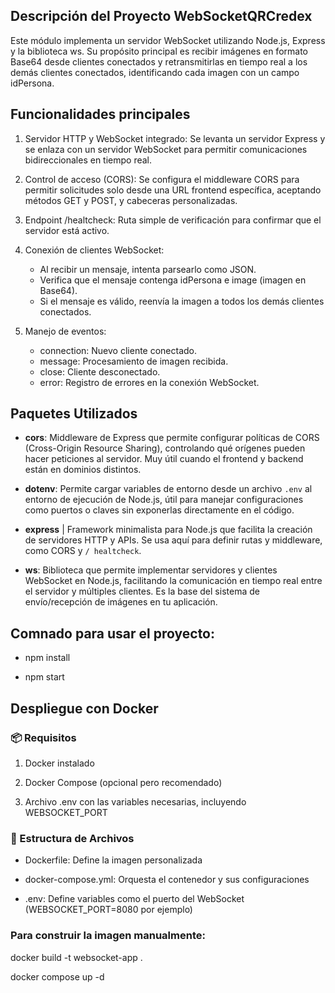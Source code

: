 ## Descripción del Proyecto WebSocketQRCredex

Este módulo implementa un servidor WebSocket utilizando Node.js, Express y la biblioteca ws. Su propósito principal es recibir imágenes en formato Base64 desde clientes conectados y retransmitirlas en tiempo real a los demás clientes conectados, identificando cada imagen con un campo idPersona.

## Funcionalidades principales

1. Servidor HTTP y WebSocket integrado: Se levanta un servidor Express y se enlaza con un servidor WebSocket para permitir comunicaciones bidireccionales en tiempo real.

2. Control de acceso (CORS): Se configura el middleware CORS para permitir solicitudes solo desde una URL frontend específica, aceptando métodos GET y POST, y cabeceras personalizadas.

3. Endpoint /healtcheck: Ruta simple de verificación para confirmar que el servidor está activo.

4. Conexión de clientes WebSocket:
    - Al recibir un mensaje, intenta parsearlo como JSON.
    - Verifica que el mensaje contenga idPersona e image (imagen en Base64).
    - Si el mensaje es válido, reenvía la imagen a todos los demás clientes conectados.

5. Manejo de eventos:
    - connection: Nuevo cliente conectado.
    - message: Procesamiento de imagen recibida.
    - close: Cliente desconectado.
    - error: Registro de errores en la conexión WebSocket.

## Paquetes Utilizados

 -  **cors**: Middleware de Express que permite configurar políticas de CORS (Cross-Origin Resource Sharing), controlando qué orígenes pueden hacer peticiones al servidor. Muy útil cuando el frontend y backend están en dominios distintos.

 - **dotenv**: Permite cargar variables de entorno desde un archivo `.env` al entorno de ejecución de Node.js, útil para manejar configuraciones como puertos o claves sin exponerlas directamente en el código.

 - **express** | Framework minimalista para Node.js que facilita la creación de servidores HTTP y APIs. Se usa aquí para definir rutas y middleware, como CORS y `/
 healtcheck`. 

 - **ws**: Biblioteca que permite implementar servidores y clientes WebSocket en Node.js, facilitando la comunicación en tiempo real entre el servidor y múltiples clientes. Es la base del sistema de envío/recepción de imágenes en tu aplicación.

 ## Comnado para usar el proyecto:

 - npm install

 - npm start

 ## Despliegue con Docker

 ### 📦 Requisitos
1. Docker instalado

2. Docker Compose (opcional pero recomendado)

3. Archivo .env con las variables necesarias, incluyendo WEBSOCKET_PORT

### 📁 Estructura de Archivos
- Dockerfile: Define la imagen personalizada

- docker-compose.yml: Orquesta el contenedor y sus configuraciones

- .env: Define variables como el puerto del WebSocket (WEBSOCKET_PORT=8080 por ejemplo)

### Para construir la imagen manualmente:
docker build -t websocket-app .

docker compose up -d
